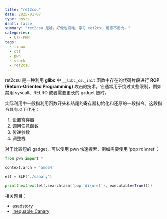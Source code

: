 ```yaml
---
title: "ret2csu"
date: 2025-01-07
type: posts
draft: false
summary: "ret2csu 是啥，好像也没啥，学习 ret2csu 用意不用力。"
categories:
  - CTF-PWN
tags:
  - linux
  - ctf
  - pwn
  - stack
  - ret2csu
---
```


ret2csu 是一种利用 **glibc** 中 `__libc_csu_init` 函数中存在的代码片段进行 **ROP (Return-Oriented Programming)** 攻击的技术。它通常用于绕过某些限制，例如禁用 syscall、RELRO 或者需要更长的 gadget 链时。

实际利用中一般指利用函数开头和结尾的寄存器初始化和还原的一段指令。这段指令具有以下作用：

1. 设置寄存器
2. 调用任意函数
3. 传递参数
4. 调整栈

对于比较短的 gadget，可以使用 pwn 快速搜索，例如需要使用 ‘pop rdi\nret’：

```python
from pwn import *

context.arch = 'amd64'

elf = ELF("./canary")

print(hex(next(elf.search(asm('pop rdi\nret'), executable=True))))
```

相关题目：

- [asadstory](../writeup/DASCTF-challenge-202311/asadstory/)
- [Inequable_Canary](../writeup/chb2024/Inequable_Canary/)
